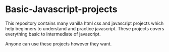 # Basic-Javascript-projects
This repository contains many vanilla html css and javascript projects which help beginners to understand and practice javascript. These projects covers everything basic to intermediate of javascript.

Anyone can use these projects however they want.
